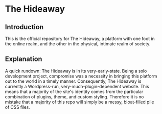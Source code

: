 # The Hideaway
  ## Introduction
  This is the official repository for The Hideaway, a platform with one foot in the online realm, and the other in the physical, intimate realm of society.
  ## Explanation
  A quick rundown: The Hideaway is in its very-early-state. Being a solo development project, compromise was a necessity in bringing this platform out to the world in a timely manner.
  Consequently, The Hideaway is currently a Wordpress-run, very-much-plugin-dependent website. This means that a majority of the site's identity comes from the particular combination of plugins, theme, and custom styling. Therefore it is no mistake that a majority of this repo will simply be a messy, bloat-filled pile of CSS files.
